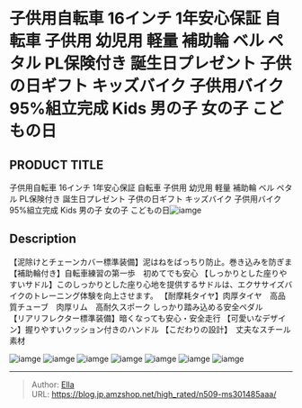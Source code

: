 # 子供用自転車 16インチ 1年安心保証 自転車 子供用 幼児用 軽量 補助輪 ベル ペタル PL保険付き 誕生日プレゼント 子供の日ギフト キッズバイク 子供用バイク 95%組立完成 Kids 男の子 女の子 こどもの日


## PRODUCT TITLE 

子供用自転車 16インチ 1年安心保証 自転車 子供用 幼児用 軽量 補助輪 ベル ペタル PL保険付き 誕生日プレゼント 子供の日ギフト キッズバイク 子供用バイク 95%組立完成 Kids 男の子 女の子 こどもの日![iamge](nan)

## Description

【泥除けとチェーンカバー標準装備】泥はねをばっちり防止。巻き込みを防ぎま
【補助輪付き】自転車練習の第一歩　初めてでも安心
【しっかりとした座りやすいサドル】このしっかりとした座り心地を提供するサドルは、エクササイズバイクのトレーニング体験を向上させます。
【耐摩耗タイヤ】肉厚タイヤ　高品質チューブ　肉厚リム　高耐久スポーク しっかり踏み込める安全ペダル　　
【リアリフレクター標準装備】暗くなっても安心・安全走行
【可愛いなデザイン】握りやすいクッション付きのハンドル
【こだわりの設計】　丈夫なスチール素材



![iamge](nan)
![iamge](nan)
![iamge](nan)
![iamge](nan)
![iamge](nan)
![iamge](nan)
![iamge](nan)


---

> Author: [Ella](https://blog.jp.amzshop.net/)  
> URL: https://blog.jp.amzshop.net/high_rated/n509-ms301485aaa/  


